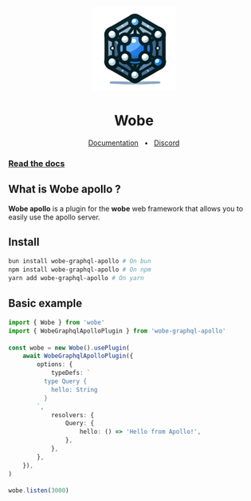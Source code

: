 <p align="center">
  <a href="https://wobe.dev"><img src="/packages/wobe-documentation/assets/logo.png" alt="Logo" height=170></a>
</p>
<h1 align="center">Wobe</h1>

<div align="center">
  <a href="">Documentation</a>
  <span>&nbsp;&nbsp;•&nbsp;&nbsp;</span>
  <a href="https://discord.gg/GVuyYXNvGg">Discord</a>
</div>

### [Read the docs](https://wobe.dev)

## What is Wobe apollo ?

**Wobe apollo** is a plugin for the **wobe** web framework that allows you to easily use the apollo server.

## Install

```sh
bun install wobe-graphql-apollo # On bun
npm install wobe-graphql-apollo # On npm
yarn add wobe-graphql-apollo # On yarn
```

## Basic example

```ts
import { Wobe } from 'wobe'
import { WobeGraphqlApolloPlugin } from 'wobe-graphql-apollo'

const wobe = new Wobe().usePlugin(
	await WobeGraphqlApolloPlugin({
		options: {
			typeDefs: `
          type Query {
            hello: String
          }
        `,
			resolvers: {
				Query: {
					hello: () => 'Hello from Apollo!',
				},
			},
		},
	}),
)

wobe.listen(3000)
```
